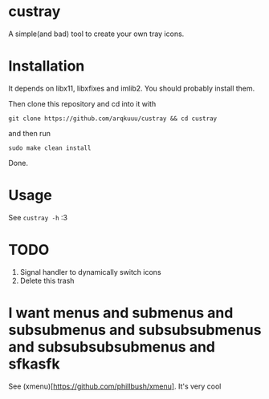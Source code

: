 # custray
A simple(and bad) tool to create your own tray icons.

# Installation
It depends on libx11, libxfixes and imlib2. You should probably install them.

Then clone this repository and cd into it with
```
git clone https://github.com/arqkuuu/custray && cd custray
```
and then run 
```
sudo make clean install
```
Done.

# Usage
See ```custray -h``` :3

# TODO
1. Signal handler to dynamically switch icons
2. Delete this trash

# I want menus and submenus and subsubmenus and subsubsubmenus and subsubsubsubmenus and sfkasfk

See (xmenu)[https://github.com/phillbush/xmenu]. It's very cool